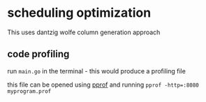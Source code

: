 # scheduling optimization 

This uses dantzig wolfe column generation approach 

## code profiling

run `main.go` in the terminal - this would produce a profiling file 

this file can be opened using [pprof](https://github.com/google/pprof?tab=readme-ov-file) and running `pprof -http=:8080 myprogram.prof`